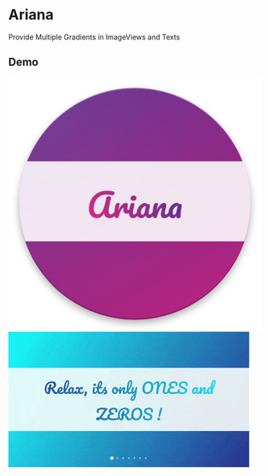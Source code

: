 Ariana
=======

Provide Multiple Gradients in ImageViews and Texts

Demo
----

![](media/web_512.png)
![](media/media.gif)
